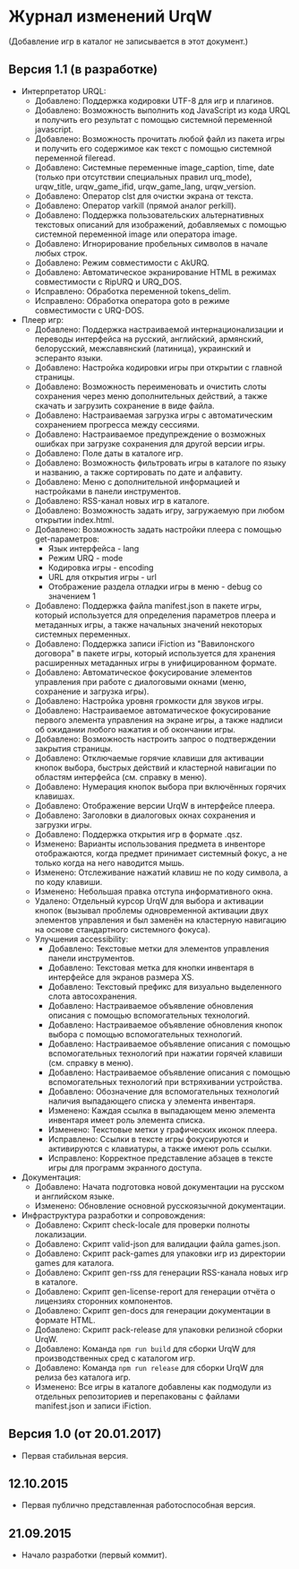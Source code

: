 # Журнал изменений UrqW

(Добавление игр в каталог не записывается в этот документ.)

## Версия 1.1 (в разработке)

* Интерпретатор URQL:
	+ Добавлено: Поддержка кодировки UTF-8 для игр и плагинов.
	+ Добавлено: Возможность выполнить код JavaScript из кода URQL и получить его результат с помощью системной переменной javascript.
	+ Добавлено: Возможность прочитать любой файл из пакета игры и получить его содержимое как текст с помощью системной переменной fileread.
	+ Добавлено: Системные переменные image_caption, time, date (только при отсутствии специальных правил urq_mode), urqw_title, urqw_game_ifid, urqw_game_lang, urqw_version.
	+ Добавлено: Оператор clst для очистки экрана от текста.
	+ Добавлено: Оператор varkill (прямой аналог perkill).
	+ Добавлено: Поддержка пользовательских альтернативных текстовых описаний для изображений, добавляемых с помощью системной переменной image или оператора image.
	+ Добавлено: Игнорирование пробельных символов в начале любых строк.
	+ Добавлено: Режим совместимости с AkURQ.
	+ Добавлено: Автоматическое экранирование HTML в режимах совместимости с RipURQ и URQ_DOS.
	+ Исправлено: Обработка переменной tokens_delim.
	+ Исправлено: Обработка оператора goto в режиме совместимости с URQ-DOS.
* Плеер игр:
	+ Добавлено: Поддержка настраиваемой интернационализации и переводы интерфейса на русский, английский, армянский, белорусский, межславянский (латиница), украинский и эсперанто языки.
	+ Добавлено: Настройка кодировки игры при открытии с главной страницы.
	+ Добавлено: Возможность переименовать и очистить слоты сохранения через меню дополнительных действий, а также скачать и загрузить сохранение в виде файла.
	+ Добавлено: Настраиваемая загрузка игры с автоматическим сохранением прогресса между сессиями.
	+ Добавлено: Настраиваемое предупреждение о возможных ошибках при загрузке сохранения для другой версии игры.
	+ Добавлено: Поле даты в каталоге игр.
	+ Добавлено: Возможность фильтровать игры в каталоге по языку и названию, а также сортировать по дате и алфавиту.
	+ Добавлено: Меню с дополнительной информацией и настройками в панели инструментов.
	+ Добавлено: RSS-канал новых игр в каталоге.
	+ Добавлено: Возможность задать игру, загружаемую при любом открытии index.html.
	+ Добавлено: Возможность задать настройки плеера с помощью get-параметров:
		- Язык интерфейса - lang
		- Режим URQ - mode
		- Кодировка игры - encoding
		- URL для открытия игры - url
		- Отображение раздела отладки игры в меню - debug со значением 1
	+ Добавлено: Поддержка файла manifest.json в пакете игры, который используется для определения параметров плеера и метаданных игры, а также начальных значений некоторых системных переменных.
	+ Добавлено: Поддержка записи iFiction из "Вавилонского договора" в пакете игры, который используется для хранения расширенных метаданных игры в унифицированном формате.
	+ Добавлено: Автоматическое фокусирование элементов управления при работе с диалоговыми окнами (меню, сохранение и загрузка игры).
	+ Добавлено: Настройка уровня громкости для звуков игры.
	+ Добавлено: Настраиваемое автоматическое фокусирование первого элемента управления на экране игры, а также надписи об ожидании любого нажатия и об окончании игры.
	+ Добавлено: Возможность настроить запрос о подтверждении закрытия страницы.
	+ Добавлено: Отключаемые горячие клавиши для активации кнопок выбора, быстрых действий и кластерной навигации по областям интерфейса (см. справку в меню).
	+ Добавлено: Нумерация кнопок выбора при включённых горячих клавишах.
	+ Добавлено: Отображение версии UrqW в интерфейсе плеера.
	+ Добавлено: Заголовки в диалоговых окнах сохранения и загрузки игры.
	+ Добавлено: Поддержка открытия игр в формате .qsz.
	+ Изменено: Варианты использования предмета в инвенторе отображаются, когда предмет принимает системный фокус, а не только когда на него наводится мышь.
	+ Изменено: Отслеживание нажатий клавиш не по коду символа, а по коду клавиши.
	+ Изменено: Небольшая правка отступа информативного окна.
	+ Удалено: Отдельный курсор UrqW для выбора и активации кнопок (вызывал проблемы одновременной активации двух элементов управления и был заменён на кластерную навигацию на основе стандартного системного фокуса).
	+ Улучшения accessibility:
		- Добавлено: Текстовые метки для элементов управления панели инструментов.
		- Добавлено: Текстовая метка для кнопки инвентаря в интерфейсе для экранов размера XS.
		- Добавлено: Текстовый префикс для визуально выделенного слота автосохранения.
		- Добавлено: Настраиваемое объявление обновления описания с помощью вспомогательных технологий.
		- Добавлено: Настраиваемое объявление обновления кнопок выбора с помощью вспомогательных технологий.
		- Добавлено: Настраиваемое объявление описания с помощью вспомогательных технологий при нажатии горячей клавиши (см. справку в меню).
		- Добавлено: Настраиваемое объявление описания с помощью вспомогательных технологий при встряхивании устройства.
		- Добавлено: Обозначение для вспомогательных технологий наличия выпадающего списка у элемента инвентаря.
		- Изменено: Каждая ссылка в выпадающем меню элемента инвентаря имеет роль элемента списка.
		- Изменено: Текстовые метки у графических иконок плеера.
		- Исправлено: Ссылки в тексте игры фокусируются и активируются с клавиатуры, а также имеют роль ссылки.
		- Исправлено: Корректное представление абзацев в тексте игры для программ экранного доступа.
* Документация:
	+ Добавлено: Начата подготовка новой документации на русском и английском языке.
	+ Изменено: Обновление основной русскоязычной документации.
* Инфраструктура разработки и сопровождения:
	+ Добавлено: Скрипт check-locale для проверки полноты локализации.
	+ Добавлено: Скрипт valid-json для валидации файла games.json.
	+ Добавлено: Скрипт pack-games для упаковки игр из директории games для каталога.
	+ Добавлено: Скрипт gen-rss для генерации RSS-канала новых игр в каталоге.
	+ Добавлено: Скрипт gen-license-report для генерации отчёта о лицензиях сторонних компонентов.
	+ Добавлено: Скрипт gen-docs для генерации документации в формате HTML.
	+ Добавлено: Скрипт pack-release для упаковки релизной сборки UrqW.
	+ Добавлено: Команда `npm run build` для сборки UrqW для производственных сред с каталогом игр.
	+ Добавлено: Команда `npm run release` для сборки UrqW для релиза без каталога игр.
	+ Изменено: Все игры в каталоге добавлены как подмодули из отдельных репозиториев и перепакованы с файлами manifest.json и записи iFiction.

## Версия 1.0 (от 20.01.2017)

* Первая стабильная версия.

## 12.10.2015

* Первая публично представленная работоспособная версия.

## 21.09.2015

* Начало разработки (первый коммит).

